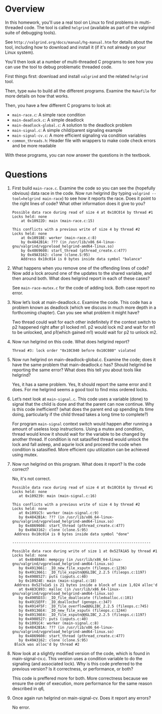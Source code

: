 
# Overview

In this homework, you'll use a real tool on Linux to find problems in
multi-threaded code. The tool is called `helgrind` (available as part of the
valgrind suite of debugging tools).

See `http://valgrind.org/docs/manual/hg-manual.htm` for details about
the tool, including how to download and install it (if it's not
already on your Linux system).

You'll then look at a number of multi-threaded C programs to see how you can
use the tool to debug problematic threaded code.

First things first: download and install `valgrind` and the related `helgrind` tool. 

Then, type `make` to build all the different programs. Examine the `Makefile`
for more details on how that works.

Then, you have a few different C programs to look at:
- `main-race.c`: A simple race condition
- `main-deadlock.c`: A simple deadlock
- `main-deadlock-global.c`: A solution to the deadlock problem
- `main-signal.c`: A simple child/parent signaling example
- `main-signal-cv.c`: A more efficient signaling via condition variables
- `common_threads.h`: Header file with wrappers to make code check errors and be more readable

With these programs, you can now answer the questions in the textbook.

# Questions
1. First build ```main-race.c```. Examine the code so you can see the (hopefully obvious) data race in the code. Now run helgrind (by typing ```valgrind --tool=helgrind main-race```) to see how it reports the race. Does it point to the right lines of code? What other information does it give to you?

	```
	Possible data race during read of size 4 at 0x10C014 by thread #1
	Locks held: none
		at 0x10922D: main (main-race.c:15)

	This conflicts with a previous write of size 4 by thread #2
	Locks held: none
		at 0x1091BE: worker (main-race.c:8)
		by 0x4842B1A: ??? (in /usr/lib/x86_64-linux-gnu/valgrind/vgpreload_helgrind-amd64-linux.so)
		by 0x4869608: start_thread (pthread_create.c:477)
		by 0x49A3162: clone (clone.S:95)
		Address 0x10c014 is 0 bytes inside data symbol "balance"
	```
2. What happens when you remove one of the offending lines of code? Now add a lock around one of the updates to the shared variable, and then around both. What does helgrind report in each of these cases?

	See ```main-race-mutex.c``` for the code of adding lock. Both case report no error.

3. Now let’s look at main-deadlock.c. Examine the code. This code has a problem known as deadlock (which we discuss in much more depth in a forthcoming chapter). Can you see what problem it might have?

	Two thread could wait for each other indefinitely if the context switch to p2 happened right after p1 locked m1. p2 would lock m2 and wait for m1 to be unlocked, and p1(which gained m1) would wait for p2 to unlock m2.

4. Now run helgrind on this code. What does helgrind report?

	```Thread #3: lock order "0x10C040 before 0x10C080" violated```

5. Now run helgrind on main-deadlock-global.c. Examine the code; does it have the same problem that main-deadlock.c has? Should helgrind be reporting the same error? What does this tell you about tools like helgrind?

	Yes, it has a same problem. Yes, It should report the same error and it does. For me helgrind seems a good tool to find miss ordered locks.

6. Let’s next look at ```main-signal.c```. This code uses a variable (done) to signal that the child is done and that the parent can now continue. Why is this code inefficient? (what does the parent end up spending its time doing, particularly if the child thread takes a long time to complete?)

	For program ```main-signal``` context switch would happen after running a amount of useless loop instructions. Using a mutex and condition, thread would know it should wait for the variable to be changed by another thread. If condition is not satasified thread would unlock the lock and fall asleep, and aqurie lock and proceed the code when condition is satasified. More efficient cpu utilization can be achieved using mutex.

7. Now run helgrind on this program. What does it report? Is the code
correct?

	No, it's not correct.
	```
	Possible data race during read of size 4 at 0x10C014 by thread #1
	Locks held: none
	   at 0x109239: main (main-signal.c:16)

	This conflicts with a previous write of size 4 by thread #2
	Locks held: none
	   at 0x1091C5: worker (main-signal.c:9)
	   by 0x4842B1A: ??? (in /usr/lib/x86_64-linux-gnu/valgrind/vgpreload_helgrind-amd64-linux.so)
	   by 0x4869608: start_thread (pthread_create.c:477)
	   by 0x49A3162: clone (clone.S:95)
	 Address 0x10c014 is 0 bytes inside data symbol "done"

	----------------------------------------------------------------

	Possible data race during write of size 1 at 0x527A1A5 by thread #1
	Locks held: none
	   at 0x48488A6: mempcpy (in /usr/lib/x86_64-linux-gnu/valgrind/vgpreload_helgrind-amd64-linux.so)
	   by 0x4913661: _IO_new_file_xsputn (fileops.c:1236)
	   by 0x4913661: _IO_file_xsputn@@GLIBC_2.2.5 (fileops.c:1197)
	   by 0x4908527: puts (ioputs.c:40)
	   by 0x10924E: main (main-signal.c:18)
	 Address 0x527a1a5 is 21 bytes inside a block of size 1,024 alloc'd
	   at 0x483C893: malloc (in /usr/lib/x86_64-linux-gnu/valgrind/vgpreload_helgrind-amd64-linux.so)
	   by 0x4905D33: _IO_file_doallocate (filedoalloc.c:101)
	   by 0x4915EFF: _IO_doallocbuf (genops.c:347)
	   by 0x4914F5F: _IO_file_overflow@@GLIBC_2.2.5 (fileops.c:745)
	   by 0x49136E4: _IO_new_file_xsputn (fileops.c:1244)
	   by 0x49136E4: _IO_file_xsputn@@GLIBC_2.2.5 (fileops.c:1197)
	   by 0x4908527: puts (ioputs.c:40)
	   by 0x1091C4: worker (main-signal.c:8)
	   by 0x4842B1A: ??? (in /usr/lib/x86_64-linux-gnu/valgrind/vgpreload_helgrind-amd64-linux.so)
	   by 0x4869608: start_thread (pthread_create.c:477)
	   by 0x49A3162: clone (clone.S:95)
	 Block was alloc'd by thread #2
	 ```

8. Now look at a slightly modified version of the code, which is found in
main-signal-cv.c. This version uses a condition variable to do the signaling (and associated lock). Why is this code preferred to the previous version? Is it correctness, or performance, or both?

	This code is preffered more for both. More correctness because we ensure the order of execution, more performance for the same reason described in q6, 

9. Once again run helgrind on main-signal-cv. Does it report any errors?

	No error.



